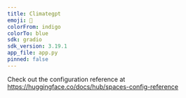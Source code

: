 ```yaml
---
title: Climategpt
emoji: 💩
colorFrom: indigo
colorTo: blue
sdk: gradio
sdk_version: 3.19.1
app_file: app.py
pinned: false
---
```


Check out the configuration reference at https://huggingface.co/docs/hub/spaces-config-reference
